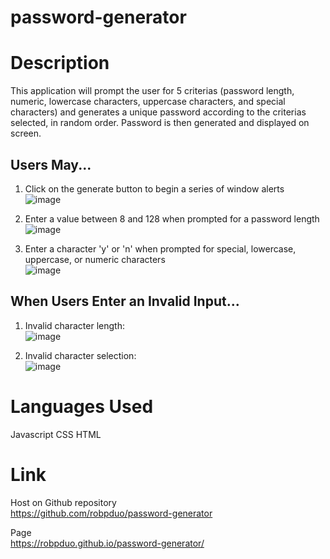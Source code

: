 # password-generator

# Description
This application will prompt the user for 5 criterias (password length, numeric, lowercase characters, uppercase characters, and special characters) and generates a unique password according to the criterias selected, in random order. Password is then generated and displayed on screen.

## Users May...
  1. Click on the generate button to begin a series of window alerts<br/> 
  ![image](https://user-images.githubusercontent.com/101683611/170297519-8768cbf1-0644-4893-ba12-325122a24f43.png)

  2. Enter a value between 8 and 128 when prompted for a password  length<br/> 
  ![image](https://user-images.githubusercontent.com/101683611/170295775-7a8e9de5-177b-4f20-a411-62cac230ea55.png)

  3. Enter a character 'y' or 'n' when prompted for special, lowercase, uppercase, or numeric characters<br/> 
  ![image](https://user-images.githubusercontent.com/101683611/170296117-1f186169-4257-454f-a14f-d79aeca9824c.png)
  
## When Users Enter an Invalid Input...
  1. Invalid character length:<br/> 
  ![image](https://user-images.githubusercontent.com/101683611/170296533-dcaa34f0-cbe8-49c6-904e-1f304568f6db.png)

  2. Invalid character selection:<br/>
  ![image](https://user-images.githubusercontent.com/101683611/170296735-acd5ffba-6cbe-4a00-bf04-c9077f2a3f41.png)
  
# Languages Used
  Javascript 
  CSS 
  HTML 
  
# Link
Host on Github repository<br/> 
https://github.com/robpduo/password-generator

Page<br/> 
https://robpduo.github.io/password-generator/
